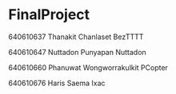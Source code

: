 # FinalProject
640610637 Thanakit Chanlaset BezTTTT 

640610647 Nuttadon Punyapan Nuttadon

640610660 Phanuwat Wongworrakulkit PCopter

640610676 Haris Saema Ixac
